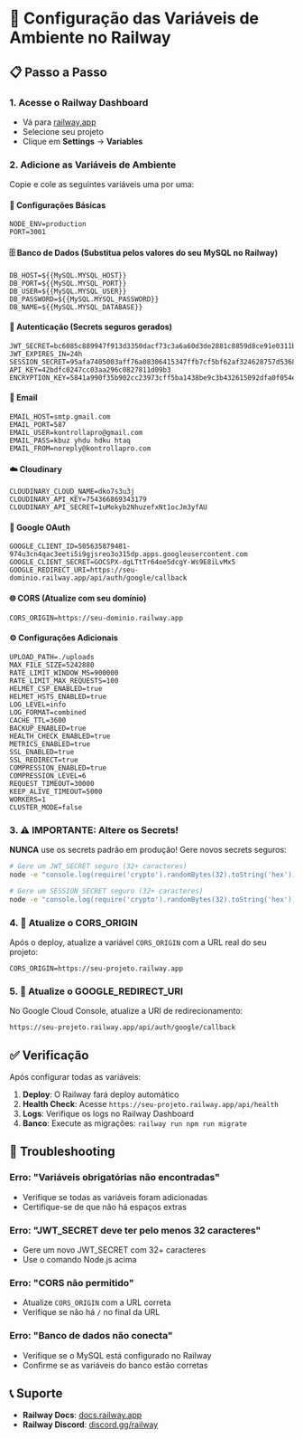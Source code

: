 # 🚀 Configuração das Variáveis de Ambiente no Railway

## 📋 Passo a Passo

### 1. Acesse o Railway Dashboard
- Vá para [railway.app](https://railway.app)
- Selecione seu projeto
- Clique em **Settings** → **Variables**

### 2. Adicione as Variáveis de Ambiente

Copie e cole as seguintes variáveis uma por uma:

#### 🔧 Configurações Básicas
```
NODE_ENV=production
PORT=3001
```

#### 🗄️ Banco de Dados (Substitua pelos valores do seu MySQL no Railway)
```
DB_HOST=${{MySQL.MYSQL_HOST}}
DB_PORT=${{MySQL.MYSQL_PORT}}
DB_USER=${{MySQL.MYSQL_USER}}
DB_PASSWORD=${{MySQL.MYSQL_PASSWORD}}
DB_NAME=${{MySQL.MYSQL_DATABASE}}
```

#### 🔐 Autenticação (Secrets seguros gerados)
```
JWT_SECRET=bc6085c889947f913d3350dacf73c3a6a60d3de2881c8859d8ce91e0311b0d21
JWT_EXPIRES_IN=24h
SESSION_SECRET=95afa7405003aff76a08306415347ffb7cf5bf62af324628757d5368e6f8bab2
API_KEY=42bdfc0247cc03aa296c0827811d09b3
ENCRYPTION_KEY=5841a990f35b902cc23973cff5ba1438be9c3b432615092dfa0f054e1f49557d
```

#### 📧 Email
```
EMAIL_HOST=smtp.gmail.com
EMAIL_PORT=587
EMAIL_USER=kontrollapro@gmail.com
EMAIL_PASS=kbuz yhdu hdku htaq
EMAIL_FROM=noreply@kontrollapro.com
```

#### ☁️ Cloudinary
```
CLOUDINARY_CLOUD_NAME=dko7s3u3j
CLOUDINARY_API_KEY=754366869343179
CLOUDINARY_API_SECRET=1uMokyb2NhuzefxNt1ocJm3yfAU
```

#### 🔗 Google OAuth
```
GOOGLE_CLIENT_ID=505635879481-974u3cn4qac3eeti5i9gjsreo3o315dp.apps.googleusercontent.com
GOOGLE_CLIENT_SECRET=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
GOOGLE_REDIRECT_URI=https://seu-dominio.railway.app/api/auth/google/callback
```

#### 🌐 CORS (Atualize com seu domínio)
```
CORS_ORIGIN=https://seu-dominio.railway.app
```

#### ⚙️ Configurações Adicionais
```
UPLOAD_PATH=./uploads
MAX_FILE_SIZE=5242880
RATE_LIMIT_WINDOW_MS=900000
RATE_LIMIT_MAX_REQUESTS=100
HELMET_CSP_ENABLED=true
HELMET_HSTS_ENABLED=true
LOG_LEVEL=info
LOG_FORMAT=combined
CACHE_TTL=3600
BACKUP_ENABLED=true
HEALTH_CHECK_ENABLED=true
METRICS_ENABLED=true
SSL_ENABLED=true
SSL_REDIRECT=true
COMPRESSION_ENABLED=true
COMPRESSION_LEVEL=6
REQUEST_TIMEOUT=30000
KEEP_ALIVE_TIMEOUT=5000
WORKERS=1
CLUSTER_MODE=false
```

### 3. ⚠️ IMPORTANTE: Altere os Secrets!

**NUNCA** use os secrets padrão em produção! Gere novos secrets seguros:

```bash
# Gere um JWT_SECRET seguro (32+ caracteres)
node -e "console.log(require('crypto').randomBytes(32).toString('hex'))"

# Gere um SESSION_SECRET seguro (32+ caracteres)
node -e "console.log(require('crypto').randomBytes(32).toString('hex'))"
```

### 4. 🔄 Atualize o CORS_ORIGIN

Após o deploy, atualize a variável `CORS_ORIGIN` com a URL real do seu projeto:
```
CORS_ORIGIN=https://seu-projeto.railway.app
```

### 5. 🔄 Atualize o GOOGLE_REDIRECT_URI

No Google Cloud Console, atualize a URI de redirecionamento:
```
https://seu-projeto.railway.app/api/auth/google/callback
```

## ✅ Verificação

Após configurar todas as variáveis:

1. **Deploy**: O Railway fará deploy automático
2. **Health Check**: Acesse `https://seu-projeto.railway.app/api/health`
3. **Logs**: Verifique os logs no Railway Dashboard
4. **Banco**: Execute as migrações: `railway run npm run migrate`

## 🚨 Troubleshooting

### Erro: "Variáveis obrigatórias não encontradas"
- Verifique se todas as variáveis foram adicionadas
- Certifique-se de que não há espaços extras

### Erro: "JWT_SECRET deve ter pelo menos 32 caracteres"
- Gere um novo JWT_SECRET com 32+ caracteres
- Use o comando Node.js acima

### Erro: "CORS não permitido"
- Atualize `CORS_ORIGIN` com a URL correta
- Verifique se não há `/` no final da URL

### Erro: "Banco de dados não conecta"
- Verifique se o MySQL está configurado no Railway
- Confirme se as variáveis do banco estão corretas

## 📞 Suporte

- **Railway Docs**: [docs.railway.app](https://docs.railway.app)
- **Railway Discord**: [discord.gg/railway](https://discord.gg/railway)
